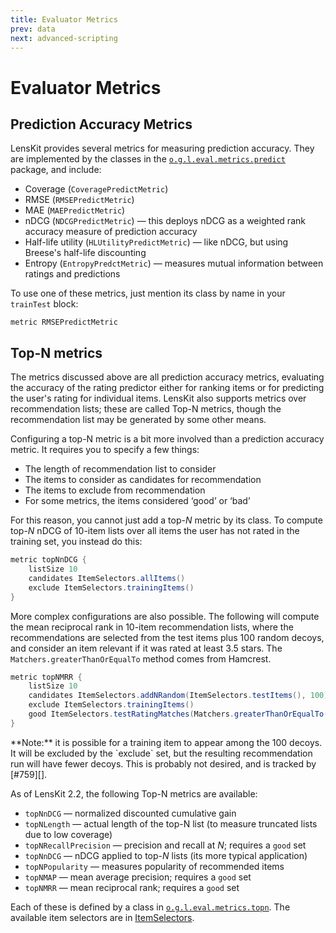 ```yaml
---
title: Evaluator Metrics
prev: data
next: advanced-scripting
---
```


# Evaluator Metrics

## Prediction Accuracy Metrics

[predict]: /apidocs/org/grouplens/lenskit/eval/metrics/predict/package-summary.html

LensKit provides several metrics for measuring prediction accuracy. They are implemented by the classes in the [`o.g.l.eval.metrics.predict`][predict] package, and include:

- Coverage (`CoveragePredictMetric`)
- RMSE (`RMSEPredictMetric`)
- MAE (`MAEPredictMetric`)
- nDCG (`NDCGPredictMetric`) — this deploys nDCG as a weighted rank accuracy measure of prediction accuracy
- Half-life utility (`HLUtilityPredictMetric`) — like nDCG, but using Breese's half-life discounting
- Entropy (`EntropyPredctMetric`) — measures mutual information between ratings and predictions

To use one of these metrics, just mention its class by name in your `trainTest` block:

~~~
metric RMSEPredictMetric
~~~

## Top-N metrics

The metrics discussed above are all prediction accuracy metrics, evaluating the accuracy of the rating predictor either for ranking items or for predicting the user's rating for individual items.  LensKit also supports metrics over recommendation lists; these are called Top-N metrics, though the recommendation list may be generated by some other means.

Configuring a top-N metric is a bit more involved than a prediction accuracy metric.  It requires you to specify a few things:

-   The length of recommendation list to consider
-   The items to consider as candidates for recommendation
-   The items to exclude from recommendation
-   For some metrics, the items considered ‘good’ or ‘bad’

For this reason, you cannot just add a top-*N* metric by its class.  To compute top-*N* nDCG of 10-item lists over all items the user has not rated in the training set, you instead do this:

~~~groovy
metric topNnDCG {
    listSize 10
    candidates ItemSelectors.allItems()
    exclude ItemSelectors.trainingItems()
}
~~~

More complex configurations are also possible.  The following will compute the mean reciprocal rank
in 10-item recommendation lists, where the recommendations are selected from the test items plus 100
random decoys, and consider an item relevant if it was rated at least 3.5 stars.  The `Matchers.greaterThanOrEqualTo` method comes from Hamcrest.

~~~groovy
metric topNMRR {
    listSize 10
    candidates ItemSelectors.addNRandom(ItemSelectors.testItems(), 100)
    exclude ItemSelectors.trainingItems()
    good ItemSelectors.testRatingMatches(Matchers.greaterThanOrEqualTo(3.5))
}
~~~

<div class="alert-box warning" markdown="1">
**Note:** it is possible for a training item to appear among the 100 decoys. It will be excluded by the `exclude` set, but the resulting recommendation run will have fewer decoys.  This is probably not desired, and is tracked by [#759][].
</div>

[#759]: https://github.com/lenskit/lenskit/issues/759

As of LensKit 2.2, the following Top-N metrics are available:

-   `topNnDCG` — normalized discounted cumulative gain
-   `topNLength` — actual length of the top-N list (to measure truncated lists due to low coverage)
-   `topNRecallPrecision` — precision and recall at *N*; requires a `good` set
-   `topNnDCG` — nDCG applied to top-*N* lists (its more typical application)
-   `topNPopularity` — measures popularity of recommended items
-   `topNMAP` — mean average precision; requires a `good` set
-   `topNMRR` — mean reciprocal rank; requires a `good` set

Each of these is defined by a class in [`o.g.l.eval.metrics.topn`][topn].  The available item selectors are in [ItemSelectors][].

[topn]: /apidocs/org/grouplens/lenskit/eval/metrics/topn/package-summary.html
[ItemSelectors]: /apidocs/org/grouplens/lenskit/eval/metrics/topn/ItemSelectors.html
